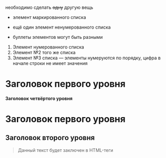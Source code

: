  необходимо сделать ~~одну~~ другую вещь
 
 
 * элемент маркированного списка
 - ещё один элемент ненумерованного списка
 + буллеты элементов могут быть разными
 
 1. Элемент нумерованного списка
 2. Элемент №2 того же списка
 9. Элемент №3 списка — элементы нумеруются по порядку, цифра в начале строки не имеет значения
 
 
 # Заголовок первого уровня
#### Заголовок четвёртого уровня


Заголовок первого уровня
========================

Заголовок второго уровня
------------------------

> Данный текст будет заключен в HTML-теги <blockquote></blockquote>

